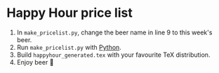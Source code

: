 # Happy Hour price list

1. In `make_pricelist.py`, change the beer name in line 9 to this week's beer.
2. Run `make_pricelist.py` with [Python](https://www.python.org/).
3. Build `happyhour_generated.tex` with your favourite TeX distribution.
4. Enjoy beer :beers:
